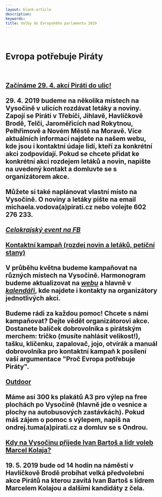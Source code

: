 ```yaml
---
layout: blank-article
description: 
keywords: 
title: Volby do Evropského parlamentu 2019
---
```


<div class="pce-hero pce-hero--entry">
    <div class="pce-hero__content">
      <br>
        <h1 class="c-page-title">Evropa potřebuje Piráty</h1><br>
        <h2 class="t-h4-alt">
<b><u>Začínáme 29. 4. akcí Piráti do ulic!</u></b><br><br>
29. 4. 2019 budeme na několika místech na Vysočině v ulicích rozdávat letáky a noviny. Zapojí se Piráti v Třebíči, Jihlavě, Havlíčkově Brodě, Telči, Jaroměřicích nad Rokytnou, Pelhřimově a Novém Městě na Moravě. Více aktuálních informací najdete na našem webu, kde jsou i kontaktní údaje lidí, kteří za konkrétní akci zodpovídají. Pokud se chcete přidat ke konkrétní akci rozdejem letáků a novin, napište na uvedený kontakt a domluvte se s organizátorem akce.<br><br>
Můžete si také naplánovat vlastní místo na Vysočině. O noviny a letáky pište na email michaela.vodova(a)pirati.cz nebo volejte 602 276 233.<br><br>
<u><i><a href="https://www.facebook.com/events/421622075057861/" target="_blank">Celokrajský event na FB</a></i></u><br><br>          
<b><u>Kontaktní kampaň (rozdej novin a letáků, petiční stany)</u></b><br><br>
V průběhu května budeme kampaňovat na různých místech na Vysočině. Harmonogram budeme aktualizovat na <u><i><a href="https://vysocina.pirati.cz/volby-ep/harmonogram/">webu</a></i></u> a hlavně v <u><i><a href="https://calendar.google.com/calendar/embed?src=r26esfjiivuu9temt46dholqhs%40group.calendar.google.com&ctz=Europe%2FPrague" target="_blank">kalendáři</a></i></u>, kde najdete i kontakty na organizátory jednotlivých akcí.<br><br>
Budeme rádi za každou pomoc! Chcete s námi kampaňovat? Dejte vědět organizátorovi akce.<br>
Dostanete balíček dobrovolníka s pirátským merchem: tričko (musíte nahlásit velikost!), tašku, klíčenku, zapalovač, jojo, otvírák a manuál dobrovolníka pro kontaktní kampaň k posílení vaší argumentace "Proč Evropa potřebuje Piráty".<br><br>
<b><u>Outdoor</u></b><br><br>
Máme asi 300 ks plakátů A3 pro výlep na free plochách po Vysočině (hlavně jde o vesnice a plochy na autobusových zastávkách). Pokud máš zájem o pomoc s výlepem, napiš na ondrej.tuma(a)pirati.cz a domluv se s Ondrou.<br><br>
<b><u>Kdy na Vysočinu přijede Ivan Bartoš a lídr voleb Marcel Kolaja?</u></b><br><br>
19. 5. 2019 bude od 14 hodin na náměstí v Havlíčkově Brodě probíhat velká předvolební akce Pirátů na kterou zavítá Ivan Bartoš s lídrem Marcelem Kolajou a dalšími kandidáty z čela.
      </h2>
    </div>
</div>
<br>
<br>
